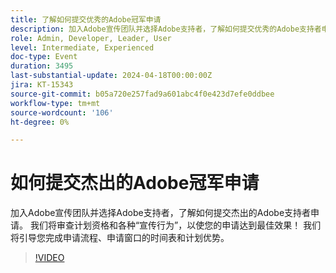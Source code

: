 ```yaml
---
title: 了解如何提交优秀的Adobe冠军申请
description: 加入Adobe宣传团队并选择Adobe支持者，了解如何提交优秀的Adobe支持者申请。 我们将引导您完成申请流程、申请窗口的时间表和计划优势。
role: Admin, Developer, Leader, User
level: Intermediate, Experienced
doc-type: Event
duration: 3495
last-substantial-update: 2024-04-18T00:00:00Z
jira: KT-15343
source-git-commit: b05a720e257fad9a601abc4f0e423d7efe0ddbee
workflow-type: tm+mt
source-wordcount: '106'
ht-degree: 0%

---
```



# 如何提交杰出的Adobe冠军申请

加入Adobe宣传团队并选择Adobe支持者，了解如何提交杰出的Adobe支持者申请。 我们将审查计划资格和各种“宣传行为”，以使您的申请达到最佳效果！ 我们将引导您完成申请流程、申请窗口的时间表和计划优势。

>[!VIDEO](https://video.tv.adobe.com/v/3428431/?learn=on)

